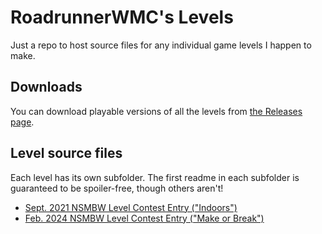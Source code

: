# RoadrunnerWMC's Levels

Just a repo to host source files for any individual game levels I happen to make.

## Downloads

You can download playable versions of all the levels from [the Releases page](https://github.com/RoadrunnerWMC/RoadrunnerWMC_Levels/releases).

## Level source files

Each level has its own subfolder. The first readme in each subfolder is guaranteed to be spoiler-free, though others aren't!

* [Sept. 2021 NSMBW Level Contest Entry ("Indoors")](2021_09_NSMBW_Level_Contest)
* [Feb. 2024 NSMBW Level Contest Entry ("Make or Break")](2024_02_NSMBW_Level_Contest)

